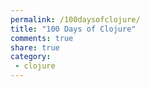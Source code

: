 ```yaml
---
permalink: /100daysofclojure/
title: "100 Days of Clojure"
comments: true
share: true
category:
 - clojure
---
```


